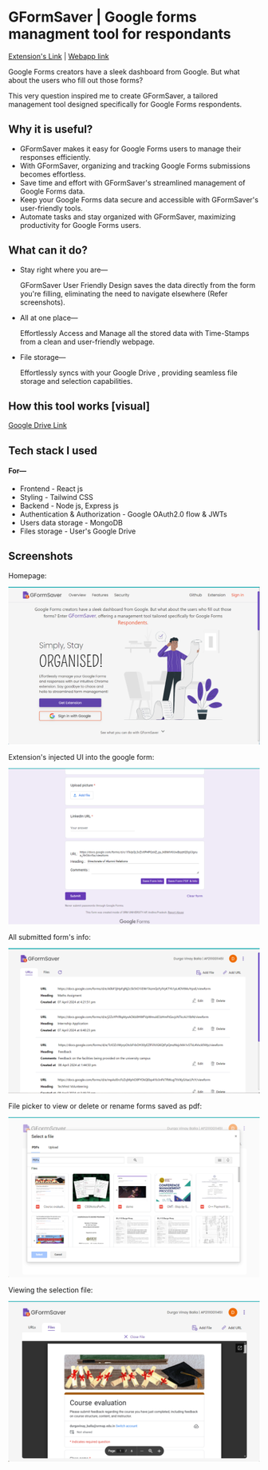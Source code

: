 # GFormSaver | Google forms managment tool for respondants

[Extension's Link](https://) | [Webapp link](http://)

Google Forms creators have a sleek dashboard from Google. But what about the users who fill out those forms?

This very question inspired me to create GFormSaver, a tailored management tool designed specifically for Google Forms respondents.

## Why it is useful?

- GFormSaver makes it easy for Google Forms users to manage their responses efficiently.
- With GFormSaver, organizing and tracking Google Forms submissions becomes effortless.
- Save time and effort with GFormSaver's streamlined management of Google Forms data.
- Keep your Google Forms data secure and accessible with GFormSaver's user-friendly tools.
- Automate tasks and stay organized with GFormSaver, maximizing productivity for Google Forms users.

## What can it do?

- Stay right where you are—

  GFormSaver User Friendly Design saves the data directly from the form you're filling, eliminating the need to navigate elsewhere (Refer screenshots).

- All at one place—

  Effortlessly Access and Manage all the stored data with Time-Stamps from a clean and user-friendly webpage.

- File storage—

  Effortlessly syncs with your Google Drive , providing seamless file storage and selection capabilities.

## How this tool works [visual]

[Google Drive Link](www.google.com)

## Tech stack I used

#### For—

- Frontend - React js
- Styling - Tailwind CSS
- Backend - Node js, Express js
- Authentication & Authorization - Google OAuth2.0 flow & JWTs
- Users data storage - MongoDB
- Files storage - User's Google Drive

## Screenshots

Homepage:

![homepage](https://raw.githubusercontent.com/Basheer2910/GFormSaver/main/GFormSaverFrontend/src/assets/home.png)

Extension's injected UI into the google form:

![inside google form](https://raw.githubusercontent.com/Basheer2910/GFormSaver/main/GFormSaverFrontend/src/assets/inside%20google%20form.png)

All submitted form's info:

![URLs display](https://raw.githubusercontent.com/Basheer2910/GFormSaver/main/GFormSaverFrontend/src/assets/URLs%20display.png)

File picker to view or delete or rename forms saved as pdf:

![file selection](https://raw.githubusercontent.com/Basheer2910/GFormSaver/main/GFormSaverFrontend/src/assets/file%20selection.png)

Viewing the selection file:

![file display](https://raw.githubusercontent.com/Basheer2910/GFormSaver/main/GFormSaverFrontend/src/assets/file%20display.png)
